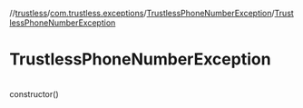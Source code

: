 //[trustless](../../../index.md)/[com.trustless.exceptions](../index.md)/[TrustlessPhoneNumberException](index.md)/[TrustlessPhoneNumberException](-trustless-phone-number-exception.md)

# TrustlessPhoneNumberException

\
constructor()
